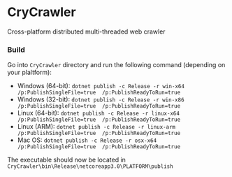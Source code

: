 # CryCrawler
Cross-platform distributed multi-threaded web crawler

### Build
Go into `CryCrawler` directory and run the following command (depending on your plaltform):

- Windows (64-bit): `dotnet publish -c Release -r win-x64 /p:PublishSingleFile=true  /p:PublishReadyToRun=true`
- Windows (32-bit): `dotnet publish -c Release -r win-x86 /p:PublishSingleFile=true  /p:PublishReadyToRun=true`
- Linux (64-bit): `dotnet publish -c Release -r linux-x64 /p:PublishSingleFile=true  /p:PublishReadyToRun=true`
- Linux (ARM): `dotnet publish -c Release -r linux-arm /p:PublishSingleFile=true  /p:PublishReadyToRun=true`
- Mac OS: `dotnet publish -c Release -r osx-x64 /p:PublishSingleFile=true  /p:PublishReadyToRun=true`

The executable should now be located in `CryCrawler\bin\Release\netcoreapp3.0\PLATFORM\publish`
